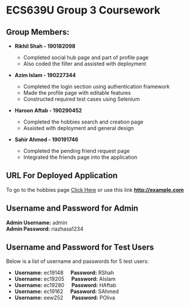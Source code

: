 # ECS639U Group 3 Coursework

## Group Members:

* **Rikhil Shah - 190182098**
  * Completed social hub page and part of profile page
  * Also coded the filter and assisted with deployment
 
* **Azim Islam - 190227344**
  * Completed the login section using authentication framework 
  * Made the profile page with editable features
  * Constructed required test cases using Selenium

* **Haroon Aftab - 190290452**
  * Completed the hobbies search and creation page
  * Assisted with deployment and general design

* **Sahir Ahmed - 190191746**
  * Completed the pending friend request page
  * Integrated the friends page into the application

## URL For Deployed Application

To go to the hobbies page [Click Here](http://example.com) or use this link **http://example.com**

## Username and Password for Admin

**Admin Username:** admin <br />
**Admin Password:** riazhasa1234

## Username and Password for Test Users

Below is a list of username and passwords for 5 test users:

* **Username:** ec19148 &nbsp;&nbsp;&nbsp; **Password:** RShah
* **Username:** ec19205 &nbsp;&nbsp;&nbsp; **Password:** AIslam
* **Username:** ec19280 &nbsp;&nbsp;&nbsp; **Password:** HAftab
* **Username:** ec19162 &nbsp;&nbsp;&nbsp; **Password:** SAhmed
* **Username:** eew252  &nbsp;&nbsp;&nbsp;&nbsp; **Password:** POliva

